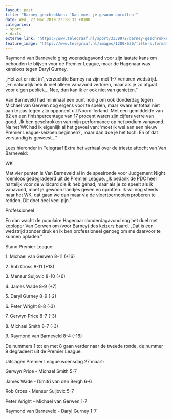 ```yaml
---
layout: post
title: "Barney geschrokken: ’Dan moet je gewoon oprotten’"
date: Wed, 27 Mar 2019 23:58:33 +0100
categories: 
- sport 
- darts 
externe_link: "https://www.telegraaf.nl/sport/3358972/barney-geschrokken-dan-moet-je-gewoon-oprotten"
feature_image: "https://www.telegraaf.nl/images/1200x630/filters:format(jpeg):quality(80)/cdn-kiosk-api.telegraaf.nl/ad7ce9ee-5139-11e9-967e-0217670beecd.jpg"
---
```


<p class="intro">Raymond van Barneveld ging woensdagavond voor zijn laatste kans om behouden te blijven voor de Premier League, maar de Hagenaar was kansloos tegen Daryl Gurney.</p> <p>„Het zat er niet in”, verzuchtte Barney na zijn met 1-7 verloren wedstrijd.. „En natuurlijk heb ik niet alleen vanavond verloren, maar als je zo afgaat voor eigen publiek... Nee, dan kan ik er ook niet van genieten.”</p><p>Van Barneveld had minimaal een punt nodig om ook donderdag tegen Michael van Gerwen nog ergens voor te spelen, maar kwam er totaal niet aan te pas tegen zijn opponent uit Noord-Ierland. Met een gemiddelde van 82 en een finishpercentage van 17 procent waren zijn cijfers verre van goed. „Ik ben geschrokken van mijn performance op het podium vanavond. Na het WK had ik eigenlijk al het gevoel van: ’moet ik wel aan een nieuw Premier League-seizoen beginnen?’, maar dan doe je het toch. En of dat verstandig is geweest...”</p><p>Lees hieronder in Telegraaf Extra het verhaal over de trieste aftocht van Van Barneveld:</p><p>WK</p><p>Met vier punten is Van Barneveld al in de speelronde voor Judgement Night roemloos gedegradeerd uit de Premier League. „Ik bedank de PDC heel hartelijk voor de wildcard die ik heb gehad, maar als je zo speelt als ik vanavond, moet je gewoon handjes geven en oprotten. Ik wil nog steeds naar het WK, dat gaan we dan maar via de vloertoernooien proberen te redden. Dit doet heel veel pijn.”</p><p>Professioneel</p><p>En dan wacht de populaire Hagenaar donderdagavond nog het duel met koploper Van Gerwen om (voor Barney) des keizers baard. „Dat is een wedstrijd zonder druk en ik ben professioneel genoeg om me daarvoor te kunnen opladen.”</p><p>Stand Premier League:</p><p>1. Michael van Gerwen 8-11 (+16)</p><p>2. Rob Cross 8-11 (+13)</p><p>3. Mensur Suljovic 8-10 (+6)</p><p>4. James Wade 8-9 (+7)</p><p>5. Daryl Gurney 8-9 (-2)</p><p>6. Peter Wright 8-8 (-3)</p><p>7. Gerwyn Price 8-7 (-3)</p><p>8. Michael Smith 8-7 (-3)</p><p>9. Raymond van Barneveld 8-4 (-16)</p><p>De nummers 1 tot en met 8 gaan verder naar de tweede ronde, de nummer 9 degradeert uit de Premier League.</p><p>Uitslagen Premier League woensdag 27 maart:</p><p>Gerwyn Price - Michael Smith 5-7</p><p>James Wade - Dimitri van den Bergh 6-6</p><p>Rob Cross - Mensur Suljovic 5-7</p><p>Peter Wright - Michael van Gerwen 1-7</p><p>Raymond van Barneveld - Daryl Gurney 1-7</p>
